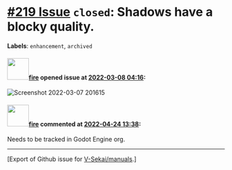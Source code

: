 # [\#219 Issue](https://github.com/V-Sekai/manuals/issues/219) `closed`: Shadows have a blocky quality.
**Labels**: `enhancement`, `archived`


#### <img src="https://avatars.githubusercontent.com/u/32321?u=c2e06a3d2b49a467aa907e54aa259516440267cc&v=4" width="50">[fire](https://github.com/fire) opened issue at [2022-03-08 04:16](https://github.com/V-Sekai/manuals/issues/219):

![Screenshot 2022-03-07 201615](https://user-images.githubusercontent.com/32321/157165146-394ecef6-c59d-4ec3-bb54-140880cc03f3.png)


#### <img src="https://avatars.githubusercontent.com/u/32321?u=c2e06a3d2b49a467aa907e54aa259516440267cc&v=4" width="50">[fire](https://github.com/fire) commented at [2022-04-24 13:38](https://github.com/V-Sekai/manuals/issues/219#issuecomment-1107843924):

Needs to be tracked in Godot Engine org.


-------------------------------------------------------------------------------



[Export of Github issue for [V-Sekai/manuals](https://github.com/V-Sekai/manuals).]
